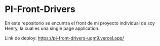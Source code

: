 # PI-Front-Drivers

En este repositorio se encuntra  el front de mi proyecto individual de soy Henry, la cual es una single page application.

Link de deploy: https://pi-front-drivers-uqm9.vercel.app/
